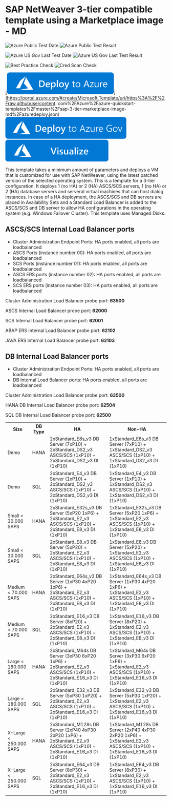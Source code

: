 # SAP NetWeaver 3-tier compatible template using a Marketplace image - MD

![Azure Public Test Date](https://azurequickstartsservice.blob.core.windows.net/badges/sap-3-tier-marketplace-image-md/PublicLastTestDate.svg)
![Azure Public Test Result](https://azurequickstartsservice.blob.core.windows.net/badges/sap-3-tier-marketplace-image-md/PublicDeployment.svg)

![Azure US Gov Last Test Date](https://azurequickstartsservice.blob.core.windows.net/badges/sap-3-tier-marketplace-image-md/FairfaxLastTestDate.svg)
![Azure US Gov Last Test Result](https://azurequickstartsservice.blob.core.windows.net/badges/sap-3-tier-marketplace-image-md/FairfaxDeployment.svg)

![Best Practice Check](https://azurequickstartsservice.blob.core.windows.net/badges/sap-3-tier-marketplace-image-md/BestPracticeResult.svg)
![Cred Scan Check](https://azurequickstartsservice.blob.core.windows.net/badges/sap-3-tier-marketplace-image-md/CredScanResult.svg)

[![Deploy To Azure](https://raw.githubusercontent.com/Azure/azure-quickstart-templates/master/1-CONTRIBUTION-GUIDE/images/deploytoazure.svg?sanitize=true)](https://portal.azure.com/#create/Microsoft.Template/uri/https%3A%2F%2Fraw.githubusercontent.
com%2FAzure%2Fazure-quickstart-templates%2Fmaster%2Fsap-3-tier-marketplace-image-md%2Fazuredeploy.json)
[![Deploy To Azure US Gov](https://raw.githubusercontent.com/Azure/azure-quickstart-templates/master/1-CONTRIBUTION-GUIDE/images/deploytoazuregov.svg?sanitize=true)](https://portal.azure.us/#create/Microsoft.Template/uri/https%3A%2F%2Fraw.githubusercontent.com%2FAzure%2Fazure-quickstart-templates%2Fmaster%2Fsap-3-tier-marketplace-image-md%2Fazuredeploy.json)
[![Visualize](https://raw.githubusercontent.com/Azure/azure-quickstart-templates/master/1-CONTRIBUTION-GUIDE/images/visualizebutton.svg?sanitize=true)](http://armviz.io/#/?load=https%3A%2F%2Fraw.githubusercontent.com%2FAzure%2Fazure-quickstart-templates%2Fmaster%2Fsap-3-tier-marketplace-image-md%2Fazuredeploy.json)

This template takes a minimum amount of parameters and deploys a VM that is customized for use with SAP NetWeaver, using the latest patched version of the selected operating system. This is a template for a 3-tier configuration. It deploys 1 (no HA) or 2 (HA) ASCS/SCS servers, 1 (no HA) or 2 (HA) database servers and serveral virtual machines that can host dialog instances. In case of a HA deployment, the ASCS/SCS and DB servers are placed in Availability Sets and a Standard Load Balancer is added to the ASCS/SCS and DB server to allow HA configurations in the operating system (e.g. Windows Failover Cluster).
This template uses Managed Disks.

## ASCS/SCS Internal Load Balancer ports

* Cluster Administration Endpoint Ports: HA ports enabled, all ports are loadbalanced
* ASCS Ports (instance number 00): HA ports enabled, all ports are loadbalanced
* SCS Ports (instance number 01):  HA ports enabled, all ports are loadbalanced
* ASCS ERS ports (instance number 02):  HA ports enabled, all ports are loadbalanced
* SCS ERS ports (instance number 03):  HA ports enabled, all ports are loadbalanced

Cluster Administration Load Balancer probe port: **63500**

ASCS Internal Load Balancer probe port: **62000**

SCS Internal Load Balancer probe port: **62001**

ABAP ERS Internal Load Balancer probe port: **62102**

JAVA ERS Internal Load Balancer probe port: **62103**

## DB Internal Load Balancer ports

* Cluster Administration Endpoint Ports: HA ports enabled, all ports are loadbalanced
* DB Internal Load Balancer ports: HA ports enabled, all ports are loadbalanced

Cluster Administration Load Balancer probe port: **63500**

HANA DB Internal Load Balancer probe port: **62504**

SQL DB Internal Load Balancer probe port: **62500**

<table>
	<tr>
		<th>Size</th>
		<th>DB Type</th>
		<th>HA</th>
		<th>Non-HA</th>
	</tr>
	<tr>
		<td>Demo</td>
		<td>HANA</td>
		<td>2xStandard_E8s_v3 DB Server (7xP10) + 2xStandard_DS2_v3 ASCS/SCS (1xP10) + 2xStandard_DS2_v3 DI (1xP10)</td>
		<td>1xStandard_E8s_v3 DB Server (7xP10) + 1xStandard_DS2_v3 ASCS/SCS (1xP10) + 1xStandard_DS2_v3 DI (1xP10)</td>
	</tr>
	<tr>
		<td>Demo</td>
		<td>SQL</td>
		<td>2xStandard_E4_v3 DB Server (1xP10) + 2xStandard_DS2_v3 ASCS/SCS (1xP10) + 2xStandard_DS2_v3 DI (1xP10)</td>
		<td>1xStandard_E4_v3 DB Server (1xP10) + 1xStandard_DS2_v3 ASCS/SCS (1xP10) + 1xStandard_DS2_v3 DI (1xP10)</td>
	</tr>
	<tr>
		<td>Small < 30.000 SAPS</td>
		<td>HANA</td>
		<td>2xStandard_E32s_v3 DB Server (5xP20 1xP6) + 2xStandard_E2_v3 ASCS/SCS (1xP10) + 2xStandard_E8_v3 DI (1xP10)</td>
		<td>1xStandard_E32s_v3 DB Server (5xP20 1xP6) + 1xStandard_E2_v3 ASCS/SCS (1xP10) + 1xStandard_E8_v3 DI (1xP10)</td>
	</tr>
	<tr>
		<td>Small < 30.000 SAPS</td>
		<td>SQL</td>
		<td>2xStandard_E8_v3 DB Server (5xP20) + 2xStandard_E2_v3 ASCS/SCS (1xP10) + 2xStandard_E8_v3 DI (1xP10)</td>
		<td>1xStandard_E8_v3 DB Server (5xP20) + 1xStandard_E2_v3 ASCS/SCS (1xP10) + 1xStandard_E8_v3 DI (1xP10)</td>
	</tr>
	<tr>
		<td>Medium < 70.000 SAPS</td>
		<td>HANA</td>
		<td>2xStandard_E64s_v3 DB Server (1xP30 4xP20 1xP6) + 2xStandard_E2_v3 ASCS/SCS (1xP10) + 2xStandard_E8_v3 DI (1xP10)</td>
		<td>1xStandard_E64s_v3 DB Server (1xP30 4xP20 1xP6) + 1xStandard_E2_v3 ASCS/SCS (1xP10) + 1xStandard_E8_v3 DI (1xP10)</td>
	</tr>
	<tr>
		<td>Medium < 70.000 SAPS</td>
		<td>SQL</td>
		<td>2xStandard_E16_v3 DB Server (8xP20) + 2xStandard_E2_v3 ASCS/SCS (1xP10) + 2xStandard_E8_v3 DI (1xP10)</td>
		<td>1xStandard_E16_v3 DB Server (8xP20) + 1xStandard_E2_v3 ASCS/SCS (1xP10) + 1xStandard_E8_v3 DI (1xP10)</td>
	</tr>
	<tr>
		<td>Large < 180.000 SAPS</td>
		<td>HANA</td>
		<td>2xStandard_M64s DB Server (3xP30 6xP20 1xP6) + 2xStandard_E2_v3 ASCS/SCS (1xP10) + 2xStandard_E16_v3 DI (1xP10)</td>
		<td>1xStandard_M64s DB Server (3xP30 6xP20 1xP6) + 1xStandard_E2_v3 ASCS/SCS (1xP10) + 1xStandard_E16_v3 DI (1xP10)</td>
	</tr>
	<tr>
		<td>Large < 180.000 SAPS</td>
		<td>SQL</td>
		<td>2xStandard_E32_v3 DB Server (5xP30 1xP20) + 2xStandard_E2_v3 ASCS/SCS (1xP10) + 2xStandard_E16_v3 DI (1xP10)</td>
		<td>1xStandard_E32_v3 DB Server (5xP30 1xP20) + 1xStandard_E2_v3 ASCS/SCS (1xP10) + 1xStandard_E16_v3 DI (1xP10)</td>
	</tr>
	<tr>
		<td>X-Large < 250.000 SAPS</td>
		<td>HANA</td>
		<td>2xStandard_M128s DB Server (2xP40 4xP30 2xP20 1xP6) + 2xStandard_E2_v3 ASCS/SCS (1xP10) + 2xStandard_E16_v3 DI (1xP10)</td>
		<td>1xStandard_M128s DB Server (2xP40 4xP30 2xP20 1xP6) + 1xStandard_E2_v3 ASCS/SCS (1xP10) + 1xStandard_E16_v3 DI (1xP10)</td>
	</tr>
	<tr>
		<td>X-Large < 250.000 SAPS</td>
		<td>SQL</td>
		<td>2xStandard_E64_v3 DB Server (8xP30) + 2xStandard_E2_v3 ASCS/SCS (1xP10) + 2xStandard_E16_v3 DI (1xP10)</td>
		<td>1xStandard_E64_v3 DB Server (8xP30) + 1xStandard_E2_v3 ASCS/SCS (1xP10) + 1xStandard_E16_v3 DI (1xP10)</td>
	</tr>
</table>				


